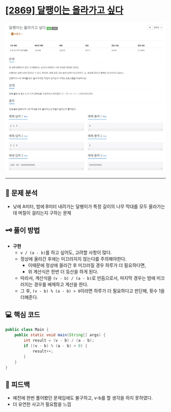 # [[2869] 달팽이는 올라가고 싶다](https://www.acmicpc.net/problem/2869)

![1.png](img%2F1.png)

***

## 📃 문제 분석

- 낮에 A미터, 밤에 B미터 내려가는 달팽이가 특정 길이의 나무 막대를 모두 올라가는데 며칠이 걸리는지 구하는 문제

## 🗝️ 풀이 방법

- **구현**
  - ```v / (a - b)```를 하고 싶어도, 고려할 사항이 많다.
  - 정상에 올라간 후에는 미끄러지지 않는다를 주의해야한다.
    - 이때문에 정상에 올라간 후 미끄러질 경우 하루가 더 필요하다면,
    - 위 계산식은 한번 더 등산을 하게 된다.
  - 따라서, 계산식을 ```(v - b) / (a - b)```로 만듬으로서, 마지막 경우는 밤에 미끄러지는 경우를 배제하고 계산을 한다.
  - 그 후, ```(v - b) % (a - b) > 0```이라면 하루가 더 필요하다고 판단해, 횟수 1을 더해준다.

## 💻 핵심 코드

```java
public class Main {
    public static void main(String[] args) {
        int result = (v - b) / (a - b);
        if ((v - b) % (a - b) > 0) {
            result++;
        }
    }
}
```

## 📌 피드백

- 예전에 한번 풀어봤던 문제임에도 불구하고, v-b를 할 생각을 하지 못하였다.
- 더 유연한 사고가 필요함을 느낌